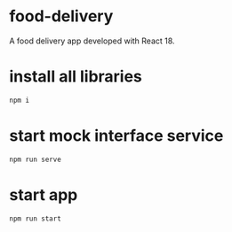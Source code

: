 # food-delivery
A food delivery app developed with React 18.
# install all libraries

```bash
npm i
```

# start mock interface service

```bash
npm run serve
```

# start app

```bash
npm run start

```
